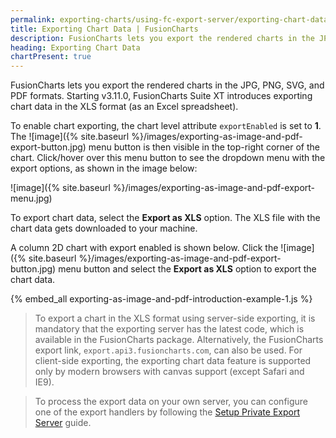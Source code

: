 ```yaml
---
permalink: exporting-charts/using-fc-export-server/exporting-chart-data.html
title: Exporting Chart Data | FusionCharts
description: FusionCharts lets you export the rendered charts in the JPG, PNG, SVG, and PDF formats. To enable server-side exporting, attribute exportEnabled is set to 1
heading: Exporting Chart Data
chartPresent: true
---
```


FusionCharts lets you export the rendered charts in the JPG, PNG, SVG, and PDF formats. Starting v3.11.0, FusionCharts Suite XT introduces exporting chart data in the XLS format (as an Excel spreadsheet).

To enable chart exporting, the chart level attribute `exportEnabled` is set to __1__. The <span> ![image]({% site.baseurl %}/images/exporting-as-image-and-pdf-export-button.jpg) </span> menu button is then visible in the top-right corner of the chart. Click/hover over this menu button to see the dropdown menu with the export options, as shown in the image below:

![image]({% site.baseurl %}/images/exporting-as-image-and-pdf-export-menu.jpg)

To export chart data, select the __Export as XLS__ option. The XLS file with the chart data gets downloaded to your machine.

A column 2D chart with export enabled is shown below. Click the <span> ![image]({% site.baseurl %}/images/exporting-as-image-and-pdf-export-button.jpg) </span> menu button and select the __Export as XLS__ option to export the chart data.

{% embed_all exporting-as-image-and-pdf-introduction-example-1.js %}

> To export a chart in the XLS format using server-side exporting, it is mandatory that the exporting server has the latest code, which is available in the FusionCharts package. Alternatively, the FusionCharts export link, `export.api3.fusioncharts.com`, can also be used. For client-side exporting, the exporting chart data feature is supported only by modern browsers with canvas support (except Safari and IE9).

> To process the export data on your own server, you can configure one of the export handlers by following the [Setup Private Export Server](/exporting-charts/using-fc-export-server/server-side-export/setup-private-export-server/asp-net) guide.